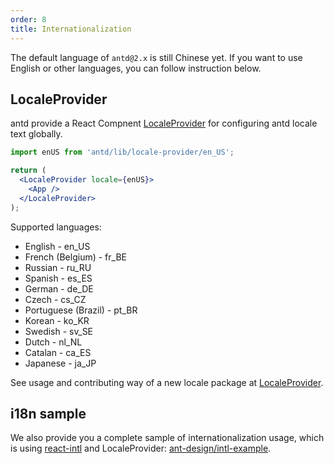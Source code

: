 ```yaml
---
order: 8
title: Internationalization
---
```


The default language of `antd@2.x` is still Chinese yet.
If you want to use English or other languages, you can follow instruction below.

## LocaleProvider

antd provide a React Compnent [LocaleProvider](/components/locale-provider) for configuring antd locale text globally.

```jsx
import enUS from 'antd/lib/locale-provider/en_US';

return (
  <LocaleProvider locale={enUS}>
    <App />
  </LocaleProvider>
);
```

Supported languages:

- English - en_US
- French (Belgium) - fr_BE
- Russian - ru_RU
- Spanish - es_ES
- German - de_DE
- Czech - cs_CZ
- Portuguese (Brazil) - pt_BR
- Korean - ko_KR
- Swedish - sv_SE
- Dutch - nl_NL
- Catalan - ca_ES
- Japanese - ja_JP

See usage and contributing way of a new locale package at [LocaleProvider](/components/locale-provider).

## i18n sample

We also provide you a complete sample of internationalization usage, which is using [react-intl](https://github.com/yahoo/react-intl) and LocaleProvider: [ant-design/intl-example](https://github.com/ant-design/intl-example).
